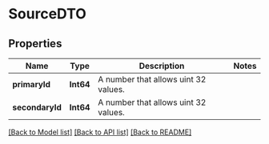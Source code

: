 # SourceDTO

## Properties
Name | Type | Description | Notes
------------ | ------------- | ------------- | -------------
**primaryId** | **Int64** | A number that allows uint 32 values. | 
**secondaryId** | **Int64** | A number that allows uint 32 values. | 

[[Back to Model list]](../README.md#documentation-for-models) [[Back to API list]](../README.md#documentation-for-api-endpoints) [[Back to README]](../README.md)


